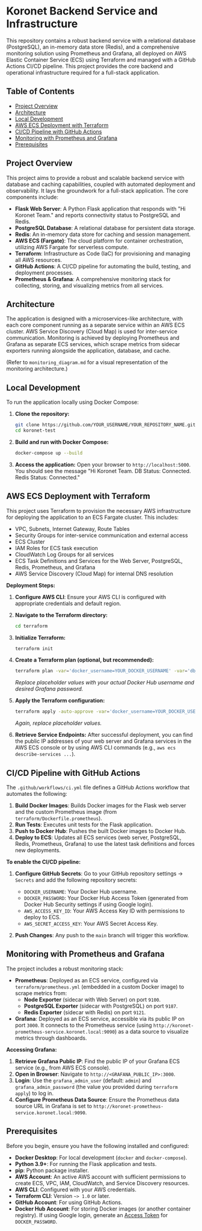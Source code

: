 # Koronet Backend Service and Infrastructure

This repository contains a robust backend service with a relational database (PostgreSQL), an in-memory data store (Redis), and a comprehensive monitoring solution using Prometheus and Grafana, all deployed on AWS Elastic Container Service (ECS) using Terraform and managed with a GitHub Actions CI/CD pipeline. This project provides the core backend and operational infrastructure required for a full-stack application.

## Table of Contents

- [Project Overview](#project-overview)
- [Architecture](#architecture)
- [Local Development](#local-development)
- [AWS ECS Deployment with Terraform](#aws-ecs-deployment-with-terraform)
- [CI/CD Pipeline with GitHub Actions](#ci/cd-pipeline-with-github-actions)
- [Monitoring with Prometheus and Grafana](#monitoring-with-prometheus-and-grafana)
- [Prerequisites](#prerequisites)

## Project Overview

This project aims to provide a robust and scalable backend service with database and caching capabilities, coupled with automated deployment and observability. It lays the groundwork for a full-stack application. The core components include:

*   **Flask Web Server**: A Python Flask application that responds with "Hi Koronet Team." and reports connectivity status to PostgreSQL and Redis.
*   **PostgreSQL Database**: A relational database for persistent data storage.
*   **Redis**: An in-memory data store for caching and session management.
*   **AWS ECS (Fargate)**: The cloud platform for container orchestration, utilizing AWS Fargate for serverless compute.
*   **Terraform**: Infrastructure as Code (IaC) for provisioning and managing all AWS resources.
*   **GitHub Actions**: A CI/CD pipeline for automating the build, testing, and deployment processes.
*   **Prometheus & Grafana**: A comprehensive monitoring stack for collecting, storing, and visualizing metrics from all services.

## Architecture

The application is designed with a microservices-like architecture, with each core component running as a separate service within an AWS ECS cluster. AWS Service Discovery (Cloud Map) is used for inter-service communication. Monitoring is achieved by deploying Prometheus and Grafana as separate ECS services, which scrape metrics from sidecar exporters running alongside the application, database, and cache.

(Refer to `monitoring_diagram.md` for a visual representation of the monitoring architecture.)

## Local Development

To run the application locally using Docker Compose:

1.  **Clone the repository:**
    ```bash
    git clone https://github.com/YOUR_USERNAME/YOUR_REPOSITORY_NAME.git
    cd koronet-test
    ```

2.  **Build and run with Docker Compose:**
    ```bash
    docker-compose up --build
    ```

3.  **Access the application:** Open your browser to `http://localhost:5000`.
    You should see the message "Hi Koronet Team. DB Status: Connected. Redis Status: Connected."

## AWS ECS Deployment with Terraform

This project uses Terraform to provision the necessary AWS infrastructure for deploying the application to an ECS Fargate cluster. This includes:

*   VPC, Subnets, Internet Gateway, Route Tables
*   Security Groups for inter-service communication and external access
*   ECS Cluster
*   IAM Roles for ECS task execution
*   CloudWatch Log Groups for all services
*   ECS Task Definitions and Services for the Web Server, PostgreSQL, Redis, Prometheus, and Grafana
*   AWS Service Discovery (Cloud Map) for internal DNS resolution

**Deployment Steps:**

1.  **Configure AWS CLI**: Ensure your AWS CLI is configured with appropriate credentials and default region.

2.  **Navigate to the Terraform directory:**
    ```bash
    cd terraform
    ```

3.  **Initialize Terraform:**
    ```bash
    terraform init
    ```

4.  **Create a Terraform plan (optional, but recommended):**
    ```bash
    terraform plan -var='docker_username=YOUR_DOCKER_USERNAME' -var='db_name=koronet_db' -var='db_user=koronet_user' -var='db_password=koronet_password' -var='redis_port=6379' -var='grafana_admin_user=admin' -var='grafana_admin_password=YOUR_GRAFANA_PASSWORD'
    ```
    *Replace placeholder values with your actual Docker Hub username and desired Grafana password.*

5.  **Apply the Terraform configuration:**
    ```bash
    terraform apply -auto-approve -var='docker_username=YOUR_DOCKER_USERNAME' -var='db_name=koronet_db' -var='db_user=koronet_user' -var='db_password=koronet_password' -var='redis_port=6379' -var='grafana_admin_user=admin' -var='grafana_admin_password=YOUR_GRAFANA_PASSWORD'
    ```
    *Again, replace placeholder values.*

6.  **Retrieve Service Endpoints:** After successful deployment, you can find the public IP addresses of your web server and Grafana services in the AWS ECS console or by using AWS CLI commands (e.g., `aws ecs describe-services ...`).

## CI/CD Pipeline with GitHub Actions

The `.github/workflows/ci.yml` file defines a GitHub Actions workflow that automates the following:

1.  **Build Docker Images**: Builds Docker images for the Flask web server and the custom Prometheus image (from `terraform/Dockerfile.prometheus`).
2.  **Run Tests**: Executes unit tests for the Flask application.
3.  **Push to Docker Hub**: Pushes the built Docker images to Docker Hub.
4.  **Deploy to ECS**: Updates all ECS services (web server, PostgreSQL, Redis, Prometheus, Grafana) to use the latest task definitions and forces new deployments.

**To enable the CI/CD pipeline:**

1.  **Configure GitHub Secrets**: Go to your GitHub repository settings -> `Secrets` and add the following repository secrets:
    *   `DOCKER_USERNAME`: Your Docker Hub username.
    *   `DOCKER_PASSWORD`: Your Docker Hub Access Token (generated from Docker Hub Security settings if using Google login).
    *   `AWS_ACCESS_KEY_ID`: Your AWS Access Key ID with permissions to deploy to ECS.
    *   `AWS_SECRET_ACCESS_KEY`: Your AWS Secret Access Key.

2.  **Push Changes**: Any push to the `main` branch will trigger this workflow.

## Monitoring with Prometheus and Grafana

The project includes a robust monitoring stack:

*   **Prometheus**: Deployed as an ECS service, configured via `terraform/prometheus.yml` (embedded in a custom Docker image) to scrape metrics from:
    *   **Node Exporter** (sidecar with Web Server) on port `9100`.
    *   **PostgreSQL Exporter** (sidecar with PostgreSQL) on port `9187`.
    *   **Redis Exporter** (sidecar with Redis) on port `9121`.
*   **Grafana**: Deployed as an ECS service, accessible via its public IP on port `3000`. It connects to the Prometheus service (using `http://koronet-prometheus-service.koronet.local:9090`) as a data source to visualize metrics through dashboards.

**Accessing Grafana:**

1.  **Retrieve Grafana Public IP**: Find the public IP of your Grafana ECS service (e.g., from AWS ECS console).
2.  **Open in Browser**: Navigate to `http://<GRAFANA_PUBLIC_IP>:3000`.
3.  **Login**: Use the `grafana_admin_user` (default: `admin`) and `grafana_admin_password` (the value you provided during `terraform apply`) to log in.
4.  **Configure Prometheus Data Source**: Ensure the Prometheus data source URL in Grafana is set to `http://koronet-prometheus-service.koronet.local:9090`.

## Prerequisites

Before you begin, ensure you have the following installed and configured:

*   **Docker Desktop**: For local development (`docker` and `docker-compose`).
*   **Python 3.9+**: For running the Flask application and tests.
*   **pip**: Python package installer.
*   **AWS Account**: An active AWS account with sufficient permissions to create ECS, VPC, IAM, CloudWatch, and Service Discovery resources.
*   **AWS CLI**: Configured with your AWS credentials.
*   **Terraform CLI**: Version `~> 1.0` or later.
*   **GitHub Account**: For using GitHub Actions.
*   **Docker Hub Account**: For storing Docker images (or another container registry). If using Google login, generate an [Access Token](https://hub.docker.com/settings/security/access-tokens) for `DOCKER_PASSWORD`.


